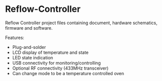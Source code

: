 # Reflow-Controller
Reflow Controller project files containing document, hardware schematics, firmware and software.

Features:

- Plug-and-solder
- LCD display of temperature and state
- LED state indication
- USB connectivity for monitoring/controlling
- Optional RF connectivity (433MHz transceiver)
- Can change mode to be a temperature controlled oven
